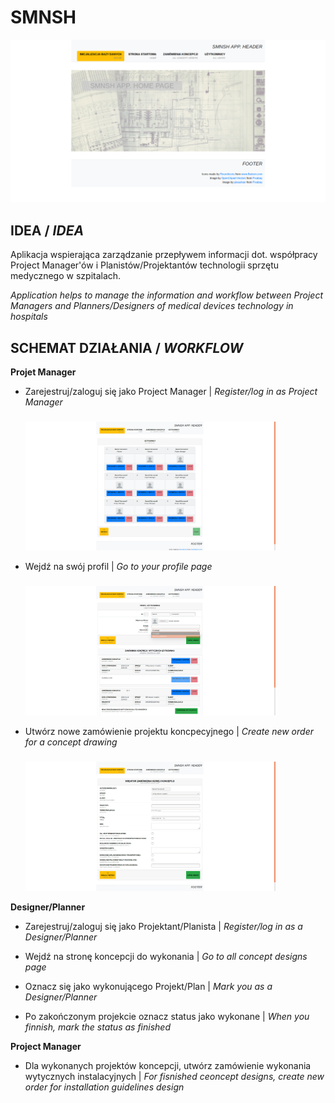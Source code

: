 # SMNSH

<img src="src/main/webapp/resources/img/forReadme/img_prntscrn_homepage_001.png" width="auto"/>

## IDEA / *IDEA*

Aplikacja wspierająca zarządzanie przepływem informacji dot. współpracy Project Manager'ów i Planistów/Projektantów technologii 
sprzętu medycznego w szpitalach.

*Application helps to manage the information and workflow between Project Managers and Planners/Designers of medical devices 
technology in hospitals*

## SCHEMAT DZIAŁANIA / *WORKFLOW*

**Projet Manager**

- Zarejestruj/zaloguj się jako Project Manager
| *Register/log in as Project Manager*
  ###
  <img src="src/main/webapp/resources/img/forReadme/img_prntscrn_alluserspage_001.png" width="400"/>

- Wejdź na swój profil
| *Go to your profile page*
  ###
  <img src="src/main/webapp/resources/img/forReadme/img_prntscrn_userpage_001.png" width="400"/>
  
- Utwórz nowe zamówienie projektu koncpecyjnego
| *Create new order for a concept drawing* 
  ###
  <img src="src/main/webapp/resources/img/forReadme/img_prntscrn_formfornewconcept_001.png" width="400"/>

**Designer/Planner**

- Zarejestruj/zaloguj się jako Projektant/Planista
| *Register/log in as a Designer/Planner*

- Wejdź na stronę koncepcji do wykonania | *Go to all concept designs page*

- Oznacz się jako wykonującego Projekt/Plan | *Mark you as a Designer/Planner*

- Po zakończonym projekcie oznacz status jako wykonane | *When you finnish, mark the status as finished*

**Project Manager**

- Dla wykonanych projektów koncepcji, utwórz zamówienie wykonania wytycznych instalacyjnych | *For fisnished ceoncept designs, create new order for installation guidelines design*
